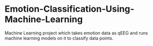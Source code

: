 # Emotion-Classification-Using-Machine-Learning
Machine Learning project which takes emotion data as qEEG and runs machine learning models on it to classify data points. 
